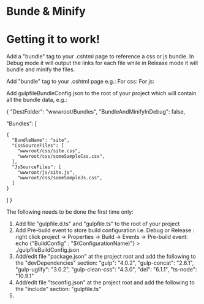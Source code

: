 # Bunde & Minify

# Getting it to work!

Add a "bundle" tag to your .cshtml page to reference a css or js bundle. In Debug mode it will output the links for each file while in Release mode it will bundle and minify the files.

Add "bundle" tag to your .cshtml page e.g.: 
  For css:     <bundle bundleName="site" bundleType="css"></bundle>
  For js:      <bundle bundleName="site" bundleType="js"></bundle>
    
Add gulpfileBundleConfig.json to the root of your project which will contain all the bundle data, e.g.:

  {
  "DestFolder": "wwwroot/Bundles",
  "BundleAndMinifyInDebug": false, 

  "Bundles": [

    {
      "BundleName": "site",
      "CssSourceFiles": [
        "wwwroot/css/site.css",
        "wwwroot/css/someSampleCss.css",
      ],
      "JsSourceFiles": [
        "wwwroot/js/site.js",
        "wwwroot/css/someSampleJs.css",
      ]
    }

  ]
}

The following needs to be done the first time only:
1. Add file "gulpfile.d.ts" and "gulpfile.ts" to the root of your project
2. Add Pre-build event to store build configuration i.e. Debug or Release : right click project -> Properties -> Build -> Events -> Pre-build event:
     echo {"BuildConfig" : "$(ConfigurationName)"} > ./gulpfileBuildConfig.json
3. Add/edit file "package.json" at the project root and add the following to the "devDependencies" section:
    "gulp": "4.0.2",
    "gulp-concat": "2.6.1",
    "gulp-uglify": "3.0.2",
    "gulp-clean-css": "4.3.0",
    "del": "6.1.1",
    "ts-node": "10.9.1"
4. Add/edit file "tsconfig.json" at the project root and add the following to the "include" section:
     "gulpfile.ts"
7. 
